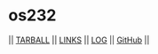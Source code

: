 # os232

|| [TARBALL]() || [LINKS](LINKS/) || [LOG](TXT/mylog.txt) || [GitHub](https://github.com/nadyaaysha/os232/) ||
